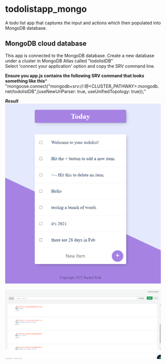 # todolistapp_mongo
A todo list app that captures the input and actions which then populated into MongoDB database. 


## MongoDB cloud database
This app is connected to the MongoDB database. 
Create a new database under a cluster in MongoDB Atlas called "todolistDB" <br/> 
Select 'connect your application' option and copy the SRV command line.


**Ensure you app.js contains the following SRV command that looks something like this***
"mongoose.connect("mongodb+srv://<USERNAME>:<PASSWORD>@<CLUSTER_PATHWAY>.mongodb.net/todolistDB",{useNewUrlParser: true, useUnifiedTopology: true});" <br/>


***Result***
 ![To list app]( https://raw.githubusercontent.com/rkarcade/todolistapp_mongo/main/public/todolist.PNG)

 ![MongoDB database](https://raw.githubusercontent.com/rkarcade/todolistapp_mongo/main/public/mongodb_result.PNG)
  

